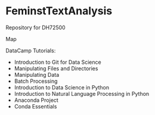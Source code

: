 # FeminstTextAnalysis
Repository for DH72500

Map

DataCamp Tutorials:
* Introduction to Git for Data Science
* Manipulating Files and Directories
* Manipulating Data
* Batch Processing
* Introduction to Data Science in Python
* Introduction to Natural Language Processing in Python
* Anaconda Project
* Conda Essentials
